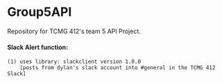 # Group5API
Repository for TCMG 412's team 5 API Project. 

#### Slack Alert function:
	(1) uses library: slackclient version 1.0.0 
		[posts from dylan's slack account into #general in the TCMG 412 Slack]
